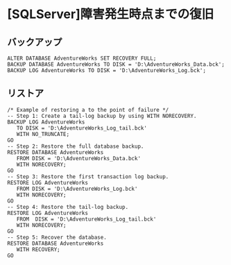 # [SQLServer]障害発生時点までの復旧

## バックアップ
	ALTER DATABASE AdventureWorks SET RECOVERY FULL;
	BACKUP DATABASE AdventureWorks TO DISK = 'D:\AdventureWorks_Data.bck';
	BACKUP LOG AdventureWorks TO DISK = 'D:\AdventureWorks_Log.bck';


## リストア
	/* Example of restoring a to the point of failure */
	-- Step 1: Create a tail-log backup by using WITH NORECOVERY.
	BACKUP LOG AdventureWorks
	   TO DISK = 'D:\AdventureWorks_Log_tail.bck'
	   WITH NO_TRUNCATE;
	GO
	-- Step 2: Restore the full database backup.
	RESTORE DATABASE AdventureWorks
	   FROM DISK = 'D:\AdventureWorks_Data.bck'
	   WITH NORECOVERY;
	GO
	-- Step 3: Restore the first transaction log backup.
	RESTORE LOG AdventureWorks
	   FROM DISK = 'D:\AdventureWorks_Log.bck'
	   WITH NORECOVERY;
	GO
	-- Step 4: Restore the tail-log backup.
	RESTORE LOG AdventureWorks
	   FROM  DISK = 'D:\AdventureWorks_Log_tail.bck'
	   WITH NORECOVERY;
	GO
	-- Step 5: Recover the database.
	RESTORE DATABASE AdventureWorks
	   WITH RECOVERY;
	GO
